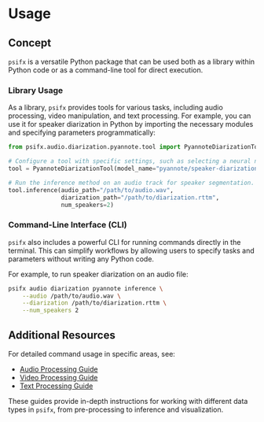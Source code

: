 # Usage

## Concept

`psifx` is a versatile Python package that can be used both as a library within Python code or as a command-line tool for direct execution.

### Library Usage
As a library, `psifx` provides tools for various tasks, including audio processing, video manipulation, and text processing. For example, you can use it for speaker diarization in Python by importing the necessary modules and specifying parameters programmatically:

```python
from psifx.audio.diarization.pyannote.tool import PyannoteDiarizationTool

# Configure a tool with specific settings, such as selecting a neural network model.
tool = PyannoteDiarizationTool(model_name="pyannote/speaker-diarization-3.1")

# Run the inference method on an audio track for speaker segmentation.
tool.inference(audio_path="/path/to/audio.wav", 
               diarization_path="/path/to/diarization.rttm", 
               num_speakers=2)
```

### Command-Line Interface (CLI)
`psifx` also includes a powerful CLI for running commands directly in the terminal. This can simplify workflows by allowing users to specify tasks and parameters without writing any Python code.

For example, to run speaker diarization on an audio file:

```bash
psifx audio diarization pyannote inference \
    --audio /path/to/audio.wav \
    --diarization /path/to/diarization.rttm \
    --num_speakers 2
```

## Additional Resources

For detailed command usage in specific areas, see:

- [Audio Processing Guide](audio.md)
- [Video Processing Guide](video.md)
- [Text Processing Guide](text.md)

These guides provide in-depth instructions for working with different data types in `psifx`, from pre-processing to inference and visualization.